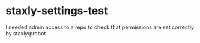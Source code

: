 # staxly-settings-test
I needed admin access to a repo to check that permissions are set correctly by staxly/probot
